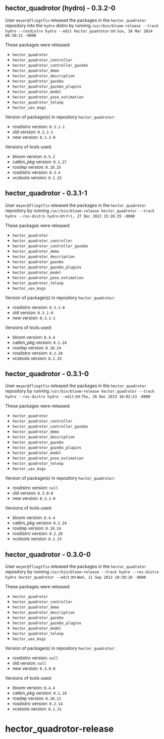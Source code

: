 ## hector_quadrotor (hydro) - 0.3.2-0

User `meyer@fliegtfix` released the packages in the `hector_quadrotor` repository into the `hydro` distro by running `/usr/bin/bloom-release --track hydro --rosdistro hydro --edit hector_quadrotor` on `Sun, 30 Mar 2014 00:30:21 -0000`

These packages were released:
- `hector_quadrotor`
- `hector_quadrotor_controller`
- `hector_quadrotor_controller_gazebo`
- `hector_quadrotor_demo`
- `hector_quadrotor_description`
- `hector_quadrotor_gazebo`
- `hector_quadrotor_gazebo_plugins`
- `hector_quadrotor_model`
- `hector_quadrotor_pose_estimation`
- `hector_quadrotor_teleop`
- `hector_uav_msgs`

Version of package(s) in repository `hector_quadrotor`:
- rosdistro version: `0.3.1-1`
- old version: `0.3.1-1`
- new version: `0.3.2-0`

Versions of tools used:
- bloom version: `0.5.2`
- catkin_pkg version: `0.1.27`
- rosdep version: `0.10.25`
- rosdistro version: `0.3.4`
- vcstools version: `0.1.33`


## hector_quadrotor - 0.3.1-1

User `meyer@fliegtfix` released the packages in the `hector_quadrotor` repository by running `/usr/bin/bloom-release hector_quadrotor --track hydro --ros-distro hydro` on `Fri, 27 Dec 2013 15:26:35 -0000`

These packages were released:
- `hector_quadrotor`
- `hector_quadrotor_controller`
- `hector_quadrotor_controller_gazebo`
- `hector_quadrotor_demo`
- `hector_quadrotor_description`
- `hector_quadrotor_gazebo`
- `hector_quadrotor_gazebo_plugins`
- `hector_quadrotor_model`
- `hector_quadrotor_pose_estimation`
- `hector_quadrotor_teleop`
- `hector_uav_msgs`

Version of package(s) in repository `hector_quadrotor`:
- rosdistro version: `0.3.1-0`
- old version: `0.3.1-0`
- new version: `0.3.1-1`

Versions of tools used:
- bloom version: `0.4.4`
- catkin_pkg version: `0.1.24`
- rosdep version: `0.10.24`
- rosdistro version: `0.2.20`
- vcstools version: `0.1.33`


## hector_quadrotor - 0.3.1-0

User `meyer@fliegtfix` released the packages in the `hector_quadrotor` repository by running `/usr/bin/bloom-release hector_quadrotor --track hydro --ros-distro hydro --edit` on `Thu, 26 Dec 2013 18:02:53 -0000`

These packages were released:
- `hector_quadrotor`
- `hector_quadrotor_controller`
- `hector_quadrotor_controller_gazebo`
- `hector_quadrotor_demo`
- `hector_quadrotor_description`
- `hector_quadrotor_gazebo`
- `hector_quadrotor_gazebo_plugins`
- `hector_quadrotor_model`
- `hector_quadrotor_pose_estimation`
- `hector_quadrotor_teleop`
- `hector_uav_msgs`

Version of package(s) in repository `hector_quadrotor`:
- rosdistro version: `null`
- old version: `0.3.0-0`
- new version: `0.3.1-0`

Versions of tools used:
- bloom version: `0.4.4`
- catkin_pkg version: `0.1.24`
- rosdep version: `0.10.24`
- rosdistro version: `0.2.20`
- vcstools version: `0.1.33`


## hector_quadrotor - 0.3.0-0

User `meyer@fliegtfix` released the packages in the `hector_quadrotor` repository by running `/usr/bin/bloom-release --track hydro --ros-distro hydro hector_quadrotor --edit` on `Wed, 11 Sep 2013 10:38:10 -0000`

These packages were released:
- `hector_quadrotor`
- `hector_quadrotor_controller`
- `hector_quadrotor_demo`
- `hector_quadrotor_description`
- `hector_quadrotor_gazebo`
- `hector_quadrotor_gazebo_plugins`
- `hector_quadrotor_model`
- `hector_quadrotor_teleop`
- `hector_uav_msgs`

Version of package(s) in repository `hector_quadrotor`:
- rosdistro version: `null`
- old version: `null`
- new version: `0.3.0-0`

Versions of tools used:
- bloom version: `0.4.4`
- catkin_pkg version: `0.1.19`
- rosdep version: `0.10.21`
- rosdistro version: `0.2.14`
- vcstools version: `0.1.31`


hector_quadrotor-release
========================
